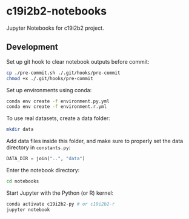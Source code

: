 # c19i2b2-notebooks
Jupyter Notebooks for c19i2b2 project.

## Development

Set up git hook to clear notebook outputs before commit:

```sh
cp ./pre-commit.sh ./.git/hooks/pre-commit
chmod +x ./.git/hooks/pre-commit
```

Set up environments using conda:

```sh
conda env create -f environment.py.yml
conda env create -f environment.r.yml
```

To use real datasets, create a data folder:

```sh
mkdir data
```

Add data files inside this folder, and make sure to properly set the data directory in `constants.py`:

```python
DATA_DIR = join("..", "data")
```

Enter the notebook directory:

```sh
cd notebooks
```

Start Jupyter with the Python (or R) kernel:

```sh
conda activate c19i2b2-py # or c19i2b2-r
jupyter notebook
```
